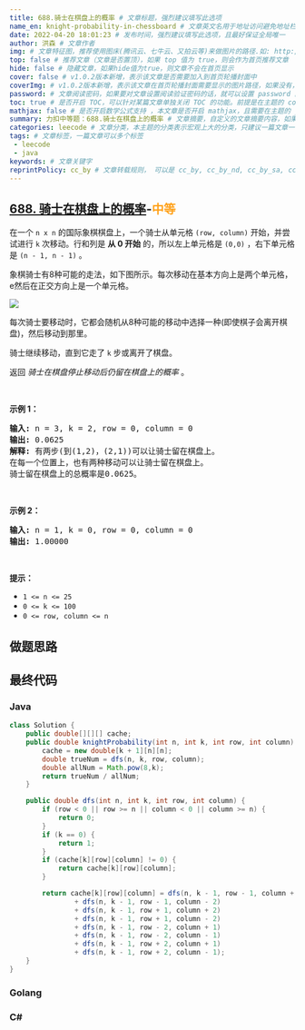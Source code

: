```yaml
---
title: 688.骑士在棋盘上的概率 # 文章标题，强烈建议填写此选项
name_en: knight-probability-in-chessboard # 文章英文名用于地址访问避免地址栏中文
date: 2022-04-20 18:01:23 # 发布时间，强烈建议填写此选项，且最好保证全局唯一
author: 洪森 # 文章作者
img: # 文章特征图，推荐使用图床(腾讯云、七牛云、又拍云等)来做图片的路径.如: http://xxx.com/xxx.jpg
top: false # 推荐文章（文章是否置顶），如果 top 值为 true，则会作为首页推荐文章
hide: false # 隐藏文章，如果hide值为true，则文章不会在首页显示
cover: false # v1.0.2版本新增，表示该文章是否需要加入到首页轮播封面中
coverImg: # v1.0.2版本新增，表示该文章在首页轮播封面需要显示的图片路径，如果没有，则默认使用文章的特色图片
password: # 文章阅读密码，如果要对文章设置阅读验证密码的话，就可以设置 password 的值，该值必须是用 SHA256 加密后的密码，防止被他人识破。前提是在主题的 config.yml 中激活了 verifyPassword 选项
toc: true # 是否开启 TOC，可以针对某篇文章单独关闭 TOC 的功能。前提是在主题的 config.yml 中激活了 toc 选项
mathjax: false # 是否开启数学公式支持 ，本文章是否开启 mathjax，且需要在主题的 _config.yml 文件中也需要开启才行
summary: 力扣中等题：688.骑士在棋盘上的概率 # 文章摘要，自定义的文章摘要内容，如果这个属性有值，文章卡片摘要就显示这段文字，否则程序会自动截取文章的部分内容作为摘要
categories: leecode # 文章分类，本主题的分类表示宏观上大的分类，只建议一篇文章一个分类
tags: # 文章标签，一篇文章可以多个标签
 - leecode
 - java
keywords: # 文章关键字
reprintPolicy: cc_by # 文章转载规则， 可以是 cc_by, cc_by_nd, cc_by_sa, cc_by_nc, cc_by_nc_nd, cc_by_nc_sa, cc0, noreprint 或 pay 中的一个
---
```


## [688. 骑士在棋盘上的概率](https://leetcode-cn.com/problems/knight-probability-in-chessboard/)-<font color=#FFA119>中等</font>

在一个 `n x n` 的国际象棋棋盘上，一个骑士从单元格 `(row, column)` 开始，并尝试进行 `k` 次移动。行和列是 **从 0 开始** 的，所以左上单元格是 `(0,0)` ，右下单元格是 `(n - 1, n - 1)` 。  

象棋骑士有8种可能的走法，如下图所示。每次移动在基本方向上是两个单元格，e然后在正交方向上是一个单元格。  

![](https://cdn.jsdelivr.net/gh/Leetcode-Study-Group/GHongsen-leetcode-solution-library/resources/img/688.骑士在棋盘上的概率-1.png)

每次骑士要移动时，它都会随机从8种可能的移动中选择一种(即使棋子会离开棋盘)，然后移动到那里。  

骑士继续移动，直到它走了 `k` 步或离开了棋盘。  

返回 *骑士在棋盘停止移动后仍留在棋盘上的概率* 。  <br>

<br>

**示例 1：**

<pre>
<b>输入:</b> n = 3, k = 2, row = 0, column = 0  
<b>输出:</b> 0.0625  
<b>解释:</b> 有两步(到(1,2)，(2,1))可以让骑士留在棋盘上。  
在每一个位置上，也有两种移动可以让骑士留在棋盘上。  
骑士留在棋盘上的总概率是0.0625。  
</pre>

<br>

**示例 2：**

<pre>
<b>输入:</b> n = 1, k = 0, row = 0, column = 0
<b>输出:</b> 1.00000
</pre>

<br>

**提示：**

- `1 <= n <= 25`
- `0 <= k <= 100`
- `0 <= row, column <= n`

## 做题思路

## 最终代码

### Java

```java
class Solution {
    public double[][][] cache;
    public double knightProbability(int n, int k, int row, int column) {
        cache = new double[k + 1][n][n];
        double trueNum = dfs(n, k, row, column);
        double allNum = Math.pow(8,k);
        return trueNum / allNum;
    }

    public double dfs(int n, int k, int row, int column) {
        if (row < 0 || row >= n || column < 0 || column >= n) {
            return 0;
        }
        if (k == 0) {
            return 1;
        }
        if (cache[k][row][column] != 0) {
            return cache[k][row][column];
        }

        return cache[k][row][column] = dfs(n, k - 1, row - 1, column + 2)
                + dfs(n, k - 1, row - 1, column - 2)
                + dfs(n, k - 1, row + 1, column + 2)
                + dfs(n, k - 1, row + 1, column - 2)
                + dfs(n, k - 1, row - 2, column + 1)
                + dfs(n, k - 1, row - 2, column - 1)
                + dfs(n, k - 1, row + 2, column + 1)
                + dfs(n, k - 1, row + 2, column - 1);
    }
}
```

### Golang

### C#